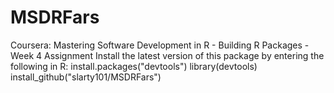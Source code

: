 # MSDRFars
Coursera: Mastering Software Development in R - Building R Packages - Week 4 Assignment
Install the latest version of this package by entering the following in R:
install.packages("devtools")
library(devtools)
install_github("slarty101/MSDRFars")
